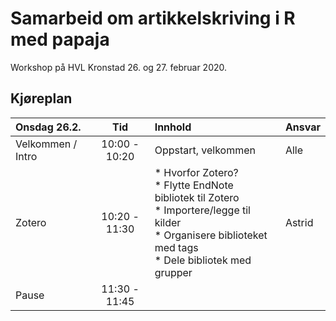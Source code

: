 # Samarbeid om artikkelskriving i R med papaja

Workshop på HVL Kronstad 26. og 27. februar 2020.

## Kjøreplan
| Onsdag 26.2.      | Tid           | Innhold             | Ansvar |
|:------------------|:-------------:|:--------------------|:-------|
| Velkommen / Intro | 10:00 - 10:20 | Oppstart, velkommen | Alle   |
| Zotero            | 10:20 - 11:30 | * Hvorfor Zotero?<br>* Flytte EndNote bibliotek til Zotero<br>* Importere/legge til kilder<br>* Organisere biblioteket med tags<br>* Dele bibliotek med grupper     | Astrid |
| Pause             | 11:30 - 11:45 |                     |        |